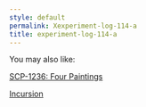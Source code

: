 ```yaml
---
style: default
permalink: Xexperiment-log-114-a
title: experiment-log-114-a
---
```

You may also like:

[SCP-1236: Four Paintings](http://scp-wiki.net/scp-1236)

[Incursion](http://scp-wiki.net/incursion)
